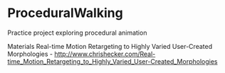 # ProceduralWalking
Practice project exploring procedural animation

Materials 
Real-time Motion Retargeting to Highly Varied User-Created Morphologies - 
http://www.chrishecker.com/Real-time_Motion_Retargeting_to_Highly_Varied_User-Created_Morphologies
